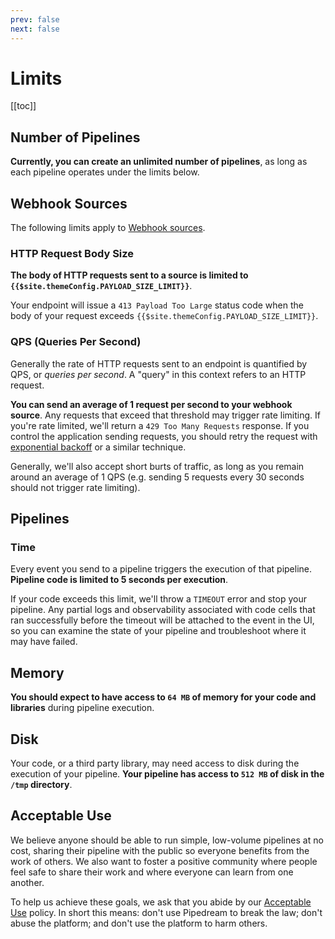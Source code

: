 ```yaml
---
prev: false
next: false
---
```


# Limits

[[toc]]

## Number of Pipelines

**Currently, you can create an unlimited number of pipelines**, as long as each pipeline operates under the limits below.

## Webhook Sources

The following limits apply to [Webhook sources](/notebook/sources/#webhook-sources).

### HTTP Request Body Size

**The body of HTTP requests sent to a source is limited to `{{$site.themeConfig.PAYLOAD_SIZE_LIMIT}}`**.

Your endpoint will issue a `413 Payload Too Large` status code when the body of your request exceeds `{{$site.themeConfig.PAYLOAD_SIZE_LIMIT}}`.

### QPS (Queries Per Second)

Generally the rate of HTTP requests sent to an endpoint is quantified by QPS, or _queries per second_. A "query" in this context refers to an HTTP request.

**You can send an average of 1 request per second to your webhook source**. Any requests that exceed that threshold may trigger rate limiting. If you're rate limited, we'll return a `429 Too Many Requests` response. If you control the application sending requests, you should retry the request with [exponential backoff](https://cloud.google.com/storage/docs/exponential-backoff) or a similar technique.

Generally, we'll also accept short burts of traffic, as long as you remain around an average of 1 QPS (e.g. sending 5 requests every 30 seconds should not trigger rate limiting).

## Pipelines

### Time

Every event you send to a pipeline triggers the execution of that pipeline. **Pipeline code is limited to 5 seconds per execution**.

If your code exceeds this limit, we'll throw a `TIMEOUT` error and stop your pipeline. Any partial logs and observability associated with code cells that ran successfully before the timeout will be attached to the event in the UI, so you can examine the state of your pipeline and troubleshoot where it may have failed.

## Memory

**You should expect to have access to `64 MB` of memory for your code and libraries** during pipeline execution.

## Disk

Your code, or a third party library, may need access to disk during the execution of your pipeline. **Your pipeline has access to `512 MB` of disk in the `/tmp` directory**.

## Acceptable Use

We believe anyone should be able to run simple, low-volume pipelines at no cost, sharing their pipeline with the public so everyone benefits from the work of others. We also want to foster a positive community where people feel safe to share their work and where everyone can learn from one another.

To help us achieve these goals, we ask that you abide by our [Acceptable Use](https://pipedream.com/terms/#b-acceptable-use) policy. In short this means: don't use Pipedream to break the law; don't abuse the platform; and don't use the platform to harm others.
